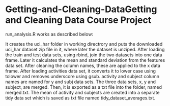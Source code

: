 # Getting-and-Cleaning-DataGetting and Cleaning Data Course Project

run_analysis.R works as described below:

It creates the uci_har folder in working directrory and puts the downloaded uci_har dataset zip file in it, where later the dataset is unziped.
After loading the train and test data sets, using rbind, join the two datasets into one data frame.
Later it calculates the mean and standard deviation from the features data set.
After cleaning the column names, these are applied to the x data frame.
After loading activities data set, it converts it to lower case using tolower and removes underscore using gsub. activity and subject column names are named for y and subj data sets.
The three data sets, x, y and subject, are merged. Then, it is exported as a txt file into the folder, named merged.txt.
The mean of activity and subjects are created into a separate tidy data set which is saved as txt file named tidy_dataset_averages.txt.
